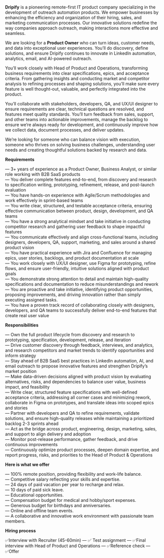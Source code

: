 **Dripify** is a pioneering remote-first IT product company specializing in
the development of outreach automation products. We empower businesses by
enhancing the efficiency and organization of their hiring, sales, and
marketing communication processes. Our innovative solutions redefine the way
companies approach outreach, making interactions more effective and seamless.  
  
We are looking for a **Product Owner** who can turn ideas, customer needs, and
data into exceptional user experiences. You’ll do discovery, define solutions,
and ensure Dripify continues to innovate in LinkedIn automation, analytics,
email, and AI-powered outreach.  
  
You’ll work closely with Head of Product and Operations, transforming business
requirements into clear specifications, epics, and acceptance criteria. From
gathering insights and conducting market and competitor analysis to refining
processes and shaping solutions, you’ll make sure every feature is well
thought-out, valuable, and perfectly integrated into the product.  
  
You’ll collaborate with stakeholders, developers, QA, and UX/UI designer to
ensure requirements are clear, technical questions are resolved, and features
meet quality standards. You’ll turn feedback from sales, support, and other
teams into actionable improvements, manage the backlog to ensure we’re always
ready for development, and continuously improve how we collect data, document
processes, and deliver updates.  
  
We’re looking for someone who can balance vision with execution, someone who
thrives on solving business challenges, understanding user needs and creating
thoughtful solutions backed by research and data.

**Requirements**

— 3+ years of experience as a Product Owner, Business Analyst, or similar role
working with B2B SaaS products  
— You deliver complete features end-to-end, from discovery and research to
specification writing, prototyping, refinement, release, and post-launch
evaluation  
— You have hands-on experience with Agile/Scrum methodologies and work
effectively in sprint-based teams  
— You write clear, structured, and testable acceptance criteria, ensuring
effective communication between product, design, development, and QA teams  
— You have a strong analytical mindset and take initiative in conducting
competitor research and gathering user feedback to shape impactful features  
— You communicate effectively and align cross-functional teams, including
designers, developers, QA, support, marketing, and sales around a shared
product vision  
— You have practical experience with Jira and Confluence for managing epics,
user stories, backlogs, and product documentation at scale  
— You work closely with UX/UI designer, use Figma for prototyping, refine
flows, and ensure user-friendly, intuitive solutions aligned with product
goals  
— You demonstrate strong attention to detail and maintain high-quality
specifications and documentation to reduce misunderstandings and rework  
— You are proactive and take initiative, identifying product opportunities,
proposing improvements, and driving innovation rather than simply executing
assigned tasks.  
— You have a proven track record of collaborating closely with designers,
developers, and QA teams to successfully deliver end-to-end features that
create real user value

**Responsibilities**

— Own the full product lifecycle from discovery and research to prototyping,
specification, development, release, and iteration  
— Drive customer discovery through feedback, interviews, and analytics, and
research competitors and market trends to identify opportunities and inform
strategy  
— Stay ahead of B2B SaaS best practices in LinkedIn automation, AI, and email
outreach to propose innovative features and strengthen Dripify’s market
position  
— Make data-driven decisions aligned with product vision by evaluating
alternatives, risks, and dependencies to balance user value, business impact,
and feasibility  
— Write clear, structured feature specifications with well-defined acceptance
criteria, addressing all corner cases and minimizing rework, collaborate in
Figma on prototypes, and translate ideas into scoped epics and stories  
— Partner with developers and QA to refine requirements, validate solutions,
and ensure high-quality releases while maintaining a prioritized backlog 2-3
sprints ahead  
— Act as the bridge across product, engineering, design, marketing, sales, and
support to align delivery and adoption  
— Monitor post-release performance, gather feedback, and drive continuous
improvements  
— Continuously optimize product processes, deepen domain expertise, and report
progress, risks, and priorities to the Head of Product & Operations

**Here is what we offer**  
  
— 100% remote position, providing flexibility and work-life balance.  
— Competitive salary reflecting your skills and expertise.  
— 24 days of paid vacation per year to recharge and relax.  
— 10 days of paid sick leave.  
— Educational opportunities.  
— Compensation budget for medical and hobby/sport expenses.  
— Generous budget for birthdays and anniversaries.  
— Online and offline team events.  
— A collaborative and innovative work environment with passionate team
members.  
  
**Hiring process**  
  
✅Interview with Recruiter (45-60min) — ✅ Test assignment — ✅Final interview
with Head of Product and Operations — ✅Reference check — ✅Offer